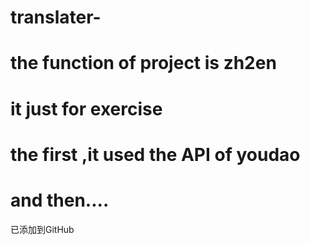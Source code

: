 # translater-
# the function of project is zh2en
# it just for exercise 
# the first ,it used the API of youdao
# and then....
已添加到GitHub